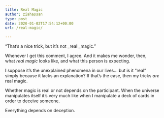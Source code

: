 ```yaml
---
title: Real Magic
author: ziahassan
type: post
date: 2020-01-02T17:54:12+00:00
url: /real-magic/

---
```

“That’s a nice trick, but it’s not _real _magic.&#8221;

Whenever I get this comment, I agree. And it makes me wonder, then, what _real magic_ looks like, and what this person is expecting.

I suppose it’s the unexplained phenomena in our lives… but is it “real&#8221; simply because it lacks an explanation? If that’s the case, then my tricks _are_ real magic.

Whether magic is real or not depends on the participant. When the universe manipulates itself it’s very much like when I manipulate a deck of cards in order to deceive someone. 

Everything depends on deception.